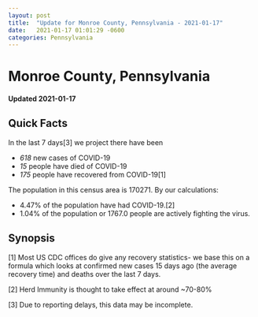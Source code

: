 ```yaml
---
layout: post
title:  "Update for Monroe County, Pennsylvania - 2021-01-17"
date:   2021-01-17 01:01:29 -0600
categories: Pennsylvania
---
```


# Monroe County, Pennsylvania
#### Updated 2021-01-17

## Quick Facts

In the last 7 days[3] we project there have been
- *618* new cases of COVID-19
- *15* people have died of COVID-19
- *175* people have recovered from COVID-19[1]

The population in this census area is 170271. By our calculations:
- 4.47% of the population have had COVID-19.[2]
- 1.04% of the population or 1767.0 people are actively fighting the virus.

## Synopsis




[1] Most US CDC offices do give any recovery statistics- we base this on a formula which looks at confirmed new cases
15 days ago (the average recovery time) and deaths over the last 7 days.

[2] Herd Immunity is thought to take effect at around ~70-80%

[3] Due to reporting delays, this data may be incomplete.
 
    